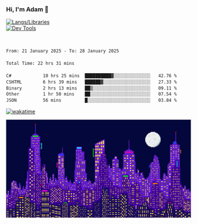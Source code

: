 ### Hi, I'm Adam 👋

[![Langs/Libraries](https://skillicons.dev/icons?i=cs,dotnet,js,css,html,sass,ts,jquery,bootstrap)](https://skillicons.dev)
<br/>
[![Dev Tools](https://skillicons.dev/icons?i=git,github,githubactions,visualstudio)](https://skillicons.dev)

<br/>

<!--START_SECTION:waka-->

```txt
From: 21 January 2025 - To: 28 January 2025

Total Time: 22 hrs 31 mins

C#            10 hrs 25 mins  ██████████▓░░░░░░░░░░░░░░   42.76 %
CSHTML        6 hrs 39 mins   ██████▓░░░░░░░░░░░░░░░░░░   27.33 %
Binary        2 hrs 13 mins   ██▒░░░░░░░░░░░░░░░░░░░░░░   09.11 %
Other         1 hr 50 mins    ██░░░░░░░░░░░░░░░░░░░░░░░   07.54 %
JSON          56 mins         █░░░░░░░░░░░░░░░░░░░░░░░░   03.84 %
```

<!--END_SECTION:waka-->

[![wakatime](https://wakatime.com/badge/user/2234bda2-efd3-47c5-8724-79108edfe9aa.svg)](https://wakatime.com/@2234bda2-efd3-47c5-8724-79108edfe9aa)

![Pixelated city at night](./media/city.gif)
